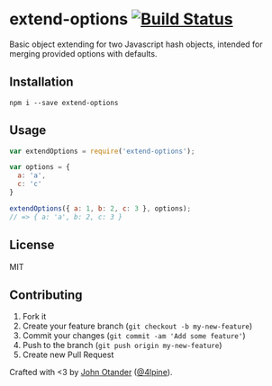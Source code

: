 # extend-options [![Build Status](https://travis-ci.org/johnotander/extend-options.svg?branch=master)](https://travis-ci.org/johnotander/extend-options)

Basic object extending for two Javascript hash objects, intended for merging provided
options with defaults.

## Installation

```
npm i --save extend-options
```

## Usage

```javascript
var extendOptions = require('extend-options');

var options = {
  a: 'a',
  c: 'c'
}

extendOptions({ a: 1, b: 2, c: 3 }, options);
// => { a: 'a', b: 2, c: 3 }
```

## License

MIT

## Contributing

1. Fork it
2. Create your feature branch (`git checkout -b my-new-feature`)
3. Commit your changes (`git commit -am 'Add some feature'`)
4. Push to the branch (`git push origin my-new-feature`)
5. Create new Pull Request

Crafted with <3 by [John Otander](http://johnotander.com) ([@4lpine](https://twitter.com/4lpine)).
